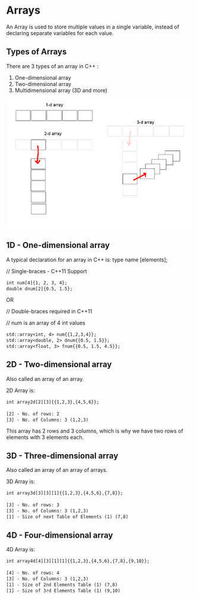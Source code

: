 # Arrays

An Array is used to store multiple values in a single variable, instead of declaring separate variables for each value.

## Types of Arrays

There are 3 types of an array in C++ :

 1. One-dimensional array
 2. Two-dimensional array
 3. Multidimensional array (3D and more)

![](3D.png)

## 1D - One-dimensional array

A typical declaration for an array in C++ is:
type name [elements];

// Single-braces - C++11 Support

    int num[4]{1, 2, 3, 4};
    double dnum[2]{0.5, 1.5};

OR

// Double-braces required in C++11

// num is an array of 4 int values

    std::array<int, 4> num{{1,2,3,4}};
    std::array<double, 2> dnum{{0.5, 1.5}};
    std::array<float, 3> fnum{{0.5, 1.5, 4.5}};

## 2D - Two-dimensional array

Also called an array of an array.

2D Array is:

    int array2d[2][3]{{1,2,3},{4,5,6}};

    [2] - No. of rows: 2
    [3] - No. of Columns: 3 (1,2,3)

This array has 2 rows and 3 columns, which is why we have two rows of elements with 3 elements each.


## 3D - Three-dimensional array

Also called an array of an array of arrays.

3D Array is:

    int array3d[3][3][1]{{1,2,3},{4,5,6},{7,8}};

    [3] - No. of rows: 3
    [3] - No. of Columns: 3 (1,2,3)
    [1] - Size of next Table of Elements (1) (7,8)

## 4D - Four-dimensional array

4D Array is:

    int array4d[4][3][1][1]{{1,2,3},{4,5,6},{7,8},{9,10}};

    [4] - No. of rows: 4
    [3] - No. of Columns: 3 (1,2,3)
    [1] - Size of 2nd Elements Table (1) (7,8)
    [1] - Size of 3rd Elements Table (1) (9,10)